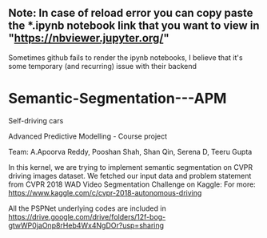 ## Note: In case of reload error you can copy paste the *.ipynb notebook link that you want to view in "https://nbviewer.jupyter.org/"
Sometimes github fails to render the ipynb notebooks, I believe that it's some temporary (and recurring) issue with their backend

# Semantic-Segmentation---APM
Self-driving cars

Advanced Predictive Modelling - Course project 

Team: A.Apoorva Reddy, Pooshan Shah, Shan Qin, Serena D, Teeru Gupta

In this kernel, we are trying to implement semantic segmentation on CVPR driving images dataset. 
We fetched our input data and problem statement from CVPR 2018 WAD Video Segmentation Challenge on Kaggle:
For more: https://www.kaggle.com/c/cvpr-2018-autonomous-driving

All the PSPNet underlying codes are included in https://drive.google.com/drive/folders/12f-bog-gtwWP0jaOnp8rHeb4Wx4NgDOr?usp=sharing

